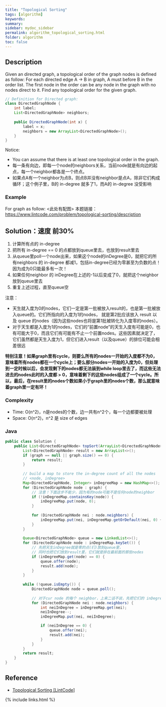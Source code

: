 ```yaml
---
title: "Topological Sorting"
tags: [algorithm]
keywords:
summary:
sidebar: mydoc_sidebar
permalink: algorithm_topological_sorting.html
folder: algorithm
toc: false
---
```


## Description
Given an directed graph, a topological order of the graph nodes is defined as follow:
For each directed edge A -> B in graph, A must before B in the order list.
The first node in the order can be any node in the graph with no nodes direct to it.
Find any topological order for the given graph.
```java
// Definition for Directed graph:
class DirectedGraphNode {
    int label;
    List<DirectedGraphNode> neighbors;
    
    public DirectedGraphNode(int x) { 
        label = x; 
        neighbors = new ArrayList<DirectedGraphNode>(); 
    }
}
```

Notice: 
* You can assume that there is at least one topological order in the graph.
* 每一条有向边，即每一个node的neighbors关系，当前node就是有向边的起点，每一个neighbor都各是一个终点。
* 如果点A有一个neighbor为点B，则点B并没有neighbor是点A，除非它们构成循环；这个例子里，B的 in-degree 就多了1，而A的 in-degree 没受影响

### Example
For graph as follow: <此处有配图>
本题链接：https://www.lintcode.com/problem/topological-sorting/description

## Solution：速度 前30%
1. 计算所有点的 in-degree
2. 把所有 in-degree == 0 的点都放到queue里去，也放到result里去
3. 从queue里poll一个node出来，如果这个node的inDegree是0，就把它的所有neighbors 的 in-degree 都减1，包括in-degree已经为零甚至为负数的点！因为成为0只能最多有一次！
4. 如果任何neighbor 的 inDegree在上述的-1以后变成了0，就把这个neighbor 放到queue里去
5. 重复上述过程，直至queue空

注意：
* 天生就入度为0的nodes，它们一定是第一批被放入result的，也是第一批被放入queue的。它们所指向的入度为1的nodes，
就是第2批应该放入 result 以及 queue 的nodes（因为这些nodes也将是第1批被转化为入度零的nodes）。
* 对于天生都是入度为1的nodes，它们的“前置node”的天生入度有可能是0，也有可能大于0，而且它们有可能有不止一个前置nodes。这些因素就决定了，它们虽然都是天生入度为1，但它们进入result（以及queue）的排位可能会相差很远

**特别注意！如果graph里有cycle，则要么所有的nodes一开始的入度都不为0，意味着所有nodes都在一个cycle上；要么部分nodes一开始的入度为0，但处理到一定时候以后，会发现剩下的nodes都无法装到while loop里去了，而这些无法进去的nodes此时的入度都 > 0，意味着剩下的这些nodes组成了一个cycle。所以，最后，在result里的nodes个数如果小于graph里的nodes个数，那么就意味着graph里一定有环！**

### Complexity
* Time: O(n^2)，n是nodes的个数，边一共有n^2个，每一个边都要被处理
* Space: O(n^2)，n^2 是 size of edges

### Java
```java
public class Solution {
    public List<DirectedGraphNode> topSort(ArrayList<DirectedGraphNode> graph) {
        List<DirectedGraphNode> result = new ArrayList<>();
        if (graph == null || graph.size() == 0) {
            return result;
        }
        
        // build a map to store the in-degree count of all the nodes
        // <node, inDegree>
        Map<DirectedGraphNode, Integer> inDegreeMap = new HashMap<>();
        for (DirectedGraphNode node : graph) {
            // 注意！下面这步不能少，因为有的node可能不是任何node的neighbor
            if (!inDegreeMap.containsKey(node)) {
                inDegreeMap.put(node, 0);
            }
            
            for (DirectedGraphNode nei : node.neighbors) {
                inDegreeMap.put(nei, inDegreeMap.getOrDefault(nei, 0) + 1);
            }
        }
        
        Queue<DirectedGraphNode> queue = new LinkedList<>();
        for (DirectedGraphNode node : inDegreeMap.keySet()) {
            // 先把天生inDegree就是零的点(们)放到queue里，
            // 同时也把它们放到result里，它们就是排在最前面的那些nodes
            if (inDegreeMap.get(node) == 0) {
                queue.offer(node);
                result.add(node);
            }
        }
        
        while (!queue.isEmpty()) {
            DirectedGraphNode node = queue.poll();
           
            // 对于cur node 的每个 neighbor，上来二话不说，先把它们的 inDegree 都减1
            for (DirectedGraphNode nei : node.neighbors) {
                int neiInDegree = inDegreeMap.get(nei);
                neiInDegree--;
                inDegreeMap.put(nei, neiInDegree);

                if (neiInDegree == 0) {
                    queue.offer(nei);
                    result.add(nei);
                }
            }
        }
        return result;
    }
}
```

## Reference
* [Topological Sorting [LintCode]](https://www.lintcode.com/problem/topological-sorting/description)

{% include links.html %}
